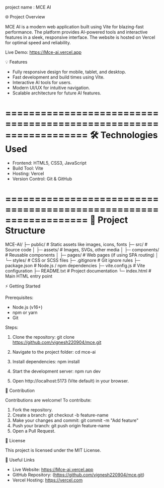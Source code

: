 project name : MCE AI

🌐 Project Overview

MCE AI is a modern web application built using Vite for blazing-fast performance.
The platform provides AI-powered tools and interactive features in a sleek, responsive interface.
The website is hosted on Vercel for optimal speed and reliability.

Live Demo: https://Mce-ai.vercel.app


💡 Features

- Fully responsive design for mobile, tablet, and desktop.
- Fast development and build times using Vite.
- Interactive AI tools for users.
- Modern UI/UX for intuitive navigation.
- Scalable architecture for future AI features.

==================================================================
🛠️ Technologies Used
==================================================================
- Frontend: HTML5, CSS3, JavaScript
- Build Tool: Vite
- Hosting: Vercel
- Version Control: Git & GitHub

==================================================================
📁 Project Structure
==================================================================
MCE-AI/
├─ public/          # Static assets like images, icons, fonts
├─ src/             # Source code
│  ├─ assets/       # Images, SVGs, other media
│  ├─ components/   # Reusable components
│  ├─ pages/        # Web pages (if using SPA routing)
│  └─ styles/       # CSS or SCSS files
├─ .gitignore       # Git ignore rules
├─ package.json     # Node.js / npm dependencies
├─ vite.config.js   # Vite configuration
├─ README.txt       # Project documentation
└─ index.html       # Main HTML entry point


⚡ Getting Started

Prerequisites:
- Node.js (v16+)
- npm or yarn
- Git

Steps:
1. Clone the repository:
   git clone 
https://github.com/vignesh220904/mce.git
2. Navigate to the project folder:
   cd mce-ai

3. Install dependencies:
   npm install

4. Start the development server:
   npm run dev

5. Open http://localhost:5173 (Vite default) in your browser.



🤝 Contribution

Contributions are welcome! To contribute:
1. Fork the repository.
2. Create a branch:
   git checkout -b feature-name
3. Make your changes and commit:
   git commit -m "Add feature"
4. Push your branch:
   git push origin feature-name
5. Open a Pull Request.


📄 License

This project is licensed under the MIT License.


🔗 Useful Links

- Live Website: https://Mce-ai.vercel.app
- GitHub Repository: (https://github.com/vignesh220904/mce.git)
- Vercel Hosting: https://vercel.com
